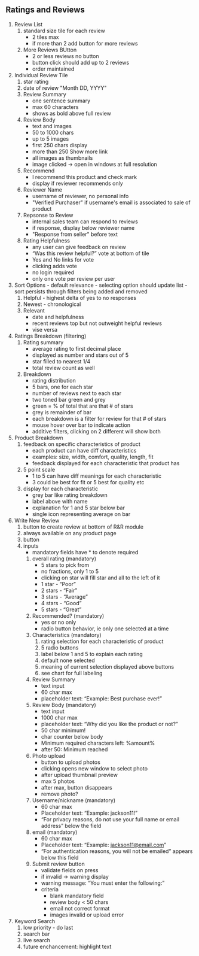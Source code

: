 ## Ratings and Reviews
 1. Review List
	 1. standard size tile for each review
	 	- 2 tiles max
	 	- if more than 2 add button for more reviews
	 2. More Reviews BUtton
	 	- 2 or less reviews no button
		- button click should add up to 2 reviews
		- order maintained
 2. Individual Review Tile
	 1. star rating
	 2. date of review "Month DD, YYYY"
	 3. Review Summary
		 - one sentence summary
		 - max 60 characters
		 - shows as bold above full review
	 4. Review Body
		 - text and images
		 - 50 to 1000 chars
		 - up to 5 images
		 - first 250 chars display
		 - more than 250 Show more link
		 - all images as thumbnails
		 - image clicked -> open in windows at full resolution
	 5. Recommend
		 - I recommend this product and check mark
		 - display if reviewer recommends only
	 6. Reviewer Name
		 - username of reviewer, no personal info
		 - "Verified Purchaser" if username's email is associated to sale of product
	 7. Repsonse to Review
		 - internal sales team can respond to reviews
		 - if response, display below reviewer name
		 - "Response from seller" before text
	 8. Rating Helpfulness
		 - any user can give feedback on review
		 - “Was this review helpful?” vote at bottom of tile
		 - Yes and No links for vote
		 - clicking adds vote
		 - no login required
		 - only one vote per review per user
 3. Sort Options
		 - default relevance
		 - selecting option should update list
		 - sort persists through filters being added and removed
	 1. Helpful - highest delta of yes to no responses
	 2. Newest - chronological
	 3. Relevant
		 - date and helpfulness 
		 - recent reviews top but not outweight helpful reviews
		 - vise versa
 4. Ratings Breakdown (filtering)
	 1. Rating summary
		 - average rating to first decimal place
		 - displayed as number and stars out of 5
		 - star filled to nearest 1/4
		 - total review count as well
	 2. Breakdown
		 - rating distribution
		 - 5 bars, one for each star
		 - number of reviews next to each star
		 - two toned bar green and grey
		 - green = % of total that are that # of stars
		 - grey is remainder of bar
		 - each breakdown is a filter for review for that # of stars
		 - mouse hover over bar to indicate action
		 - additive filters, clicking on 2 different will show both
 5. Product Breakdown
	 1. feedback on specific characteristics of product
		 - each product can have diff characteristics
		 - examples: size, width, comfort, quality, length, fit
		 - feedback displayed for each characteristic that product has
	 2. 5 point scale
		 - 1 to 5 can have diff meanings for each characteristic
		 - 3 could be best for fit or 5 best for quality etc
	 3. display for each characteristic
		 - grey bar like rating breakdown
		 - label above with name
		 - explanation for 1 and 5 star below bar
		 - single icon representing average on bar
 6. Write New Review
	 1. button to create review at bottom of R&R module
	 2. always available on any product page
	 3. button
	 4. inputs
		 - mandatory fields have * to denote required
		 1.  overall rating (mandatory)
			 - 5 stars to pick from
			 - no fractions, only 1 to 5
			 - clicking on star will fill star and all to the left of it
			 - 1 star - “Poor”
			 - 2 stars - “Fair”
			 - 3 stars - “Average”
			 - 4 stars - “Good”
			 - 5 stars - “Great”
		 2. Recommended? (mandatory)
			 - yes or no only
			 - radio button behavior, ie only one selected at a time
		 3. Characteristics (mandatory)
			 1. rating selection for each characteristic of product
			 2. 5 radio buttons
			 3. label below 1 and 5 to explain each rating
			 4. default none selected
			 5. meaning of current selection displayed above buttons
			 6. see chart for full labeling
		 4. Review Summary 
			 - text input
			 - 60 char max
			 - placeholder text: “Example: Best purchase ever!”
		 5. Review Body (mandatory)
			 - text input
			 - 1000 char max
			 - placeholder text: “Why did you like the product or not?”
			 - 50 char minimum!
			 - char counter below body
			 - Minimum required characters left: %amount%
			 - after 50: Minimum reached
		 6. Photo upload
			 - button to upload photos
			 - clicking opens new window to select photo
			 - after upload thumbnail preview
			 - max 5 photos
			 - after max, button disappears
			 - remove photo?
		 7. Username/nickname (mandatory)
			 - 60 char max
			 - Placeholder text: “Example: jackson11!”
			 - “For privacy reasons, do not use your full name or email address” below the field
		 8. email (mandatory)
			 - 60 char max
			 - Placeholder text: “Example: jackson11@email.com”
			 - “For authentication reasons, you will not be emailed” appears below this field
		 9. Submit review button
			 - validate fields on press
			 - if invalid -> warning display
			 - warning message: “You must enter the following:”
			 - criteria
				 - blank mandatory field
				 - review body < 50 chars
				 - email not correct format
				 - images invalid or upload error
 7. Keyword Search
	 1. low priority - do last
	 2. search bar
	 3. live search
	 4. future enchancement: highlight text
